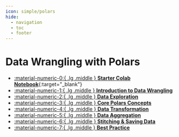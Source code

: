 ```yaml
---
icon: simple/polars
hide:
  - navigation
  - toc
  - footer
---
```

# Data Wrangling with Polars

<div class="grid cards" markdown>

-   [:material-numeric-0:{ .lg .middle } __Starter Colab Notebook__](https://colab.research.google.com/github/dataprogpy/code-samples/blob/main/starter_files/01_intro_to_colab.ipynb){:target="_blank"}
- [ :material-numeric-1:{ .lg .middle } __Introduction to Data Wrangling__](intro-to-wrangling.md) 
- [ :material-numeric-2:{ .lg .middle } __Data Exploration__](data-exploration.md) 
- [ :material-numeric-3:{ .lg .middle } __Core Polars Concepts__](core-polars-concepts.md) 
- [ :material-numeric-4:{ .lg .middle } __Data Transformation__](data-transformation.md) 
- [ :material-numeric-5:{ .lg .middle } __Data Aggregation__](data-aggregation.md) 
- [ :material-numeric-6:{ .lg .middle } __Stitching & Saving Data__](stitching-and-saving.md) 
- [ :material-numeric-7:{ .lg .middle } __Best Practice__](#) 

</div>
